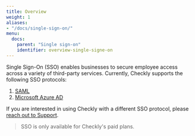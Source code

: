 ```yaml
---
title: Overview
weight: 1
aliases:
- "/docs/single-sign-on/"
menu:
  docs:
    parent: "Single sign-on"
    identifier: overview-single-signe-on
---
```


Single Sign-On (SSO) enables businesses to secure employee access across a variety of third-party services. Currently, Checkly supports the following SSO protocols:

1. [SAML](/docs/single-sign-on/saml)
2. [Microsoft Azure AD](/docs/single-sign-on/microsoft-azure-ad)

If you are interested in using Checkly with a different SSO protocol, please [reach out to Support](mailto:support@checklyhq.com).

> SSO is only available for Checkly's paid plans.
